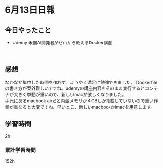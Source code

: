 #  6月13日日報
##  今日やったこと
* Udemy 米国AI開発者がゼロから教えるDocker講座
<br>

##  感想
なかなか集中した時間を作れず、ようやく満足に勉強できました。
Dockerfileの書き方が案外難しいですね。udemyの講座内容をそのまま実行するとコンテナが大きく挙動が重いので、新しいmacが欲しくなりました。
<br>
手元にあるmacbook airだと内蔵メモリが４GBしか搭載していないので重い作業が重なると大変ですね。早いとこ、新しいmacbookかimacを用意します。
##  学習時間
2h

###  累計学習時間
152h